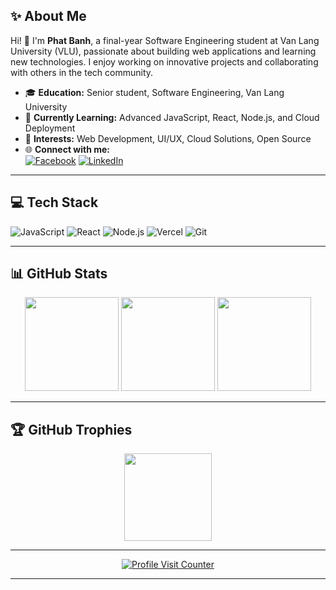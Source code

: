 ## ✨ About Me

Hi! 👋 I'm **Phat Banh**, a final-year Software Engineering student at Van Lang University (VLU), passionate about building web applications and learning new technologies. I enjoy working on innovative projects and collaborating with others in the tech community.

- 🎓 **Education:** Senior student, Software Engineering, Van Lang University
- 🌱 **Currently Learning:** Advanced JavaScript, React, Node.js, and Cloud Deployment
- 💼 **Interests:** Web Development, UI/UX, Cloud Solutions, Open Source
- 🌐 **Connect with me:**  
  [![Facebook](https://img.shields.io/badge/Facebook-%231877F2.svg?logo=Facebook&logoColor=white)](https://www.facebook.com/phatbanh243/) 
  [![LinkedIn](https://img.shields.io/badge/LinkedIn-%230077B5.svg?logo=linkedin&logoColor=white)](https://www.linkedin.com/in/banhvantranphat/)

---

## 💻 Tech Stack

![JavaScript](https://img.shields.io/badge/javascript-%23323330.svg?style=for-the-badge&logo=javascript&logoColor=%23F7DF1E)
![React](https://img.shields.io/badge/React-%2320232a.svg?style=for-the-badge&logo=react&logoColor=%2361DAFB)
![Node.js](https://img.shields.io/badge/Node.js-%23339933.svg?style=for-the-badge&logo=node.js&logoColor=white)
![Vercel](https://img.shields.io/badge/vercel-%23000000.svg?style=for-the-badge&logo=vercel&logoColor=white)
![Git](https://img.shields.io/badge/git-%23F05032.svg?style=for-the-badge&logo=git&logoColor=white)

---

## 📊 GitHub Stats

<p align="center">
  <img src="https://github-readme-stats.vercel.app/api?username=BanhVanTranPhat&theme=tokyonight&hide_border=true&include_all_commits=true&count_private=true" height="150"/>
  <img src="https://github-readme-streak-stats.herokuapp.com?user=BanhVanTranPhat&theme=tokyonight&hide_border=true" height="150"/>
  <img src="https://github-readme-stats.vercel.app/api/top-langs/?username=BanhVanTranPhat&theme=tokyonight&hide_border=true&layout=compact" height="150"/>
</p>

---

## 🏆 GitHub Trophies

<p align="center">
  <img src="https://github-trophies.vercel.app/?username=BanhVanTranPhat&theme=discord&no-frame=false&no-bg=false&margin-w=4" height="140"/>
</p>

---

<p align="center">
  <a href="https://visitcount.itsvg.in/api?id=BanhVanTranPhat&icon=2&color=0">
    <img src="https://visitcount.itsvg.in/api?id=BanhVanTranPhat&icon=2&color=0" alt="Profile Visit Counter">
  </a>
</p>

---
